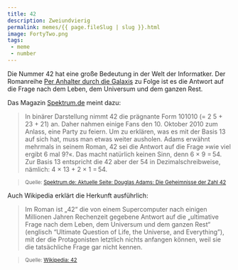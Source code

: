 ```yaml
---
title: 42
description: Zweiundvierig
permalink: memes/{{ page.fileSlug | slug }}.html
image: FortyTwo.png
tags: 
 - meme
 - number
---
```

Die Nummer 42 hat eine große Bedeutung in der Welt der Informatker.
Der Romanreihe [Per Anhalter durch die Galaxis](https://de.wikipedia.org/wiki/Per_Anhalter_durch_die_Galaxis) zu Folge ist es die
Antwort auf die Frage nach dem Leben, dem Universum und dem ganzen Rest.

Das Magazin [Spektrum.de](https://www.spektrumverlag.de/) meint dazu:
> In binärer Darstellung nimmt 42 die prägnante Form 101010 (= 2 5 + 23 + 21) an. 
Daher nahmen einige Fans den 10. Oktober 2010 zum Anlass, eine Party zu feiern. 
Um zu erklären, was es mit der Basis 13 auf sich hat, muss man etwas weiter ausholen. 
Adams erwähnt mehrmals in seinem Roman, 42 sei die Antwort auf die Frage »wie viel ergibt 6 mal 9?«. 
Das macht natürlich keinen Sinn, denn 6 × 9 = 54. 
Zur Basis 13 entspricht die 42 aber der 54 in Dezimalschreibweise, 
nämlich: 4 × 13 + 2 × 1 = 54.

> <small>Quelle: [Spektrum.de: Aktuelle Seite: Douglas Adams: Die Geheimnisse der Zahl 42](https://www.spektrum.de/news/die-geheimnisse-der-zahl-42/1779027)</small>

Auch Wikipedia erklärt die Herkunft ausführlich:
> Im Roman ist „42“ die von einem Supercomputer nach einigen Millionen Jahren 
Rechenzeit gegebene Antwort auf die „ultimative Frage nach dem Leben, 
dem Universum und dem ganzen Rest“ (englisch “Ultimate Question of Life, the Universe, and Everything”), 
mit der die Protagonisten letztlich nichts anfangen können, 
weil sie die tatsächliche Frage gar nicht kennen. 

> <small>Quelle: [Wikipedia: 42](https://de.wikipedia.org/wiki/42_(Antwort))</small>
